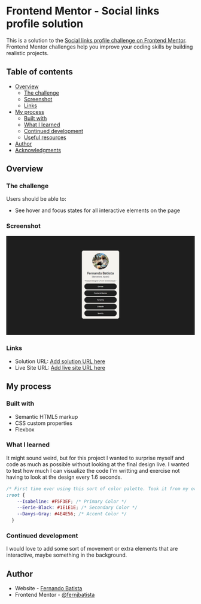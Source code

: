 # Frontend Mentor - Social links profile solution

This is a solution to the [Social links profile challenge on Frontend Mentor](https://www.frontendmentor.io/challenges/social-links-profile-UG32l9m6dQ). Frontend Mentor challenges help you improve your coding skills by building realistic projects. 

## Table of contents

- [Overview](#overview)
  - [The challenge](#the-challenge)
  - [Screenshot](#screenshot)
  - [Links](#links)
- [My process](#my-process)
  - [Built with](#built-with)
  - [What I learned](#what-i-learned)
  - [Continued development](#continued-development)
  - [Useful resources](#useful-resources)
- [Author](#author)
- [Acknowledgments](#acknowledgments)


## Overview

### The challenge

Users should be able to:

- See hover and focus states for all interactive elements on the page

### Screenshot

![](./screenshot.png)

### Links

- Solution URL: [Add solution URL here](https://your-solution-url.com)
- Live Site URL: [Add live site URL here](https://your-live-site-url.com)

## My process

### Built with

- Semantic HTML5 markup
- CSS custom properties
- Flexbox

### What I learned

It might sound weird, but for this project I wanted to surprise myself and code as much as possible without looking at the final design live. I wanted to test how much I can visualize the code I'm writting and exercise not having to look at the design every 1.6 seconds.


```css
/* First time ever using this sort of color palette. Took it from my own branding to apply it here. I think it made it easier to just pick these, rather than trying to copy the same color code every time and figuring out which is which. */
:root {
    --Isabeline: #F5F3EF; /* Primary Color */
    --Eerie-Black: #1E1E1E; /* Secondary Color */
    --Davys-Gray: #4E4E56; /* Accent Color */
  }
```

### Continued development

I would love to add some sort of movement or extra elements that are interactive, maybe something in the background.

## Author

- Website - [Fernando Batista](https://www.fernando-batista.webflow.,io)
- Frontend Mentor - [@fernjbatista](https://www.frontendmentor.io/profile/yourusername)